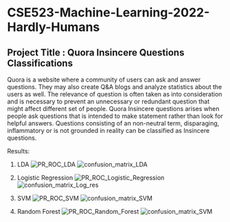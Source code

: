 # CSE523-Machine-Learning-2022-Hardly-Humans
## Project Title : Quora Insincere Questions Classifications
Quora is a website where a community of users can ask and answer questions. They may also create Q&A blogs and analyze statistics about the users as well. The relevance of question is often taken as into consideration and is necessary to prevent an unnecessary or redundant question that might affect different set of people. Quora Insincere questions arises when people ask questions that is intended to make statement rather than look for helpful answers. Questions consisting of an non-neutral term,  disparaging, inflammatory or is not grounded in reality can be classified as Insincere questions.

Results:
1. LDA
![PR_ROC_LDA](https://user-images.githubusercontent.com/71372587/164989592-7cee3e11-5182-4582-a2fe-a529e177c6c4.png)
![confusion_matrix_LDA](https://user-images.githubusercontent.com/71372587/164989644-6518e611-80a1-4840-b66f-5ad25fc61dfa.png)

2. Logistic Regression
![PR_ROC_Logistic_Regression](https://user-images.githubusercontent.com/71372587/164989680-e5ede900-ae3c-49da-8e06-fa51305cc52b.png)
![confusion_matrix_Log_res](https://user-images.githubusercontent.com/71372587/164989686-8936676f-9ce4-4475-a01c-155fab8ce8ac.png)

3. SVM
![PR_ROC_SVM](https://user-images.githubusercontent.com/71372587/164989689-f1d7a059-3a66-4c54-8ed5-8f6676aabeae.png)
![confusion_matrix_SVM](https://user-images.githubusercontent.com/71372587/164989696-c7281bef-47d2-42fa-a2de-65d0c9890376.png)

4. Random Forest
![PR_ROC_Random_Forest](https://user-images.githubusercontent.com/71372587/164989712-f56c213d-83f4-4fcb-ad9a-d42083e5faf1.png)
![confusion_matrix_SVM](https://user-images.githubusercontent.com/71372587/164989721-257aca66-65df-4123-95f5-54069e15ac2a.png)
